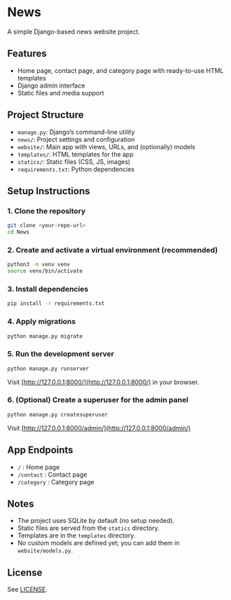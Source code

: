 # News

A simple Django-based news website project.

## Features
- Home page, contact page, and category page with ready-to-use HTML templates
- Django admin interface
- Static files and media support

## Project Structure
- `manage.py`: Django’s command-line utility
- `news/`: Project settings and configuration
- `website/`: Main app with views, URLs, and (optionally) models
- `templates/`: HTML templates for the app
- `statics/`: Static files (CSS, JS, images)
- `requirements.txt`: Python dependencies

## Setup Instructions

### 1. Clone the repository
```bash
git clone <your-repo-url>
cd News
```

### 2. Create and activate a virtual environment (recommended)
```bash
python3 -m venv venv
source venv/bin/activate
```

### 3. Install dependencies
```bash
pip install -r requirements.txt
```

### 4. Apply migrations
```bash
python manage.py migrate
```

### 5. Run the development server
```bash
python manage.py runserver
```
Visit [http://127.0.0.1:8000/](http://127.0.0.1:8000/) in your browser.

### 6. (Optional) Create a superuser for the admin panel
```bash
python manage.py createsuperuser
```
Visit [http://127.0.0.1:8000/admin/](http://127.0.0.1:8000/admin/)

## App Endpoints
- `/` : Home page
- `/contact` : Contact page
- `/category` : Category page

## Notes
- The project uses SQLite by default (no setup needed).
- Static files are served from the `statics` directory.
- Templates are in the `templates` directory.
- No custom models are defined yet; you can add them in `website/models.py`.

## License
See [LICENSE](LICENSE). 

